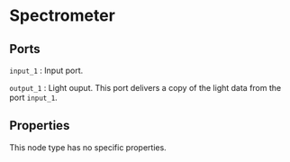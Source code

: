 # Spectrometer

## Ports

`input_1`
: Input port.

`output_1`
: Light ouput. This port delivers a copy of the light data from the port `input_1`.

## Properties

This node type has no specific properties.
